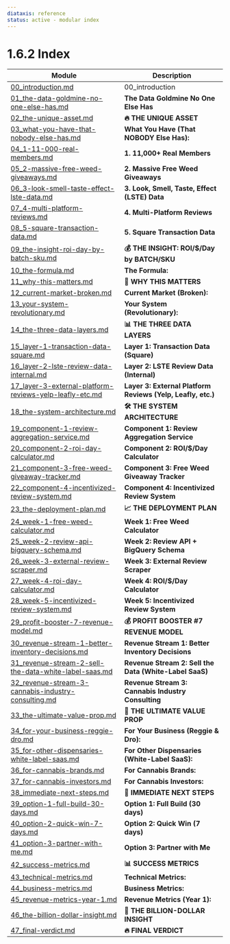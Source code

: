 ```yaml
---
diataxis: reference
status: active - modular index
---
```


# 1.6.2 Index

| Module | Description |
|--------|-------------|
| [00_introduction.md](00_introduction.md) | 00_introduction |
| [01_the-data-goldmine-no-one-else-has.md](01_the-data-goldmine-no-one-else-has.md) | **The Data Goldmine No One Else Has** |
| [02_the-unique-asset.md](02_the-unique-asset.md) | **🔥 THE UNIQUE ASSET** |
| [03_what-you-have-that-nobody-else-has.md](03_what-you-have-that-nobody-else-has.md) | **What You Have (That NOBODY Else Has):** |
| [04_1-11-000-real-members.md](04_1-11-000-real-members.md) | **1. 11,000+ Real Members** |
| [05_2-massive-free-weed-giveaways.md](05_2-massive-free-weed-giveaways.md) | **2. Massive Free Weed Giveaways** |
| [06_3-look-smell-taste-effect-lste-data.md](06_3-look-smell-taste-effect-lste-data.md) | **3. Look, Smell, Taste, Effect (LSTE) Data** |
| [07_4-multi-platform-reviews.md](07_4-multi-platform-reviews.md) | **4. Multi-Platform Reviews** |
| [08_5-square-transaction-data.md](08_5-square-transaction-data.md) | **5. Square Transaction Data** |
| [09_the-insight-roi-day-by-batch-sku.md](09_the-insight-roi-day-by-batch-sku.md) | **💰 THE INSIGHT: ROI/$/Day by BATCH/SKU** |
| [10_the-formula.md](10_the-formula.md) | **The Formula:** |
| [11_why-this-matters.md](11_why-this-matters.md) | **🎯 WHY THIS MATTERS** |
| [12_current-market-broken.md](12_current-market-broken.md) | **Current Market (Broken):** |
| [13_your-system-revolutionary.md](13_your-system-revolutionary.md) | **Your System (Revolutionary):** |
| [14_the-three-data-layers.md](14_the-three-data-layers.md) | **📊 THE THREE DATA LAYERS** |
| [15_layer-1-transaction-data-square.md](15_layer-1-transaction-data-square.md) | **Layer 1: Transaction Data (Square)** |
| [16_layer-2-lste-review-data-internal.md](16_layer-2-lste-review-data-internal.md) | **Layer 2: LSTE Review Data (Internal)** |
| [17_layer-3-external-platform-reviews-yelp-leafly-etc.md](17_layer-3-external-platform-reviews-yelp-leafly-etc.md) | **Layer 3: External Platform Reviews (Yelp, Leafly, etc.)** |
| [18_the-system-architecture.md](18_the-system-architecture.md) | **🛠 THE SYSTEM ARCHITECTURE** |
| [19_component-1-review-aggregation-service.md](19_component-1-review-aggregation-service.md) | **Component 1: Review Aggregation Service** |
| [20_component-2-roi-day-calculator.md](20_component-2-roi-day-calculator.md) | **Component 2: ROI/$/Day Calculator** |
| [21_component-3-free-weed-giveaway-tracker.md](21_component-3-free-weed-giveaway-tracker.md) | **Component 3: Free Weed Giveaway Tracker** |
| [22_component-4-incentivized-review-system.md](22_component-4-incentivized-review-system.md) | **Component 4: Incentivized Review System** |
| [23_the-deployment-plan.md](23_the-deployment-plan.md) | **📈 THE DEPLOYMENT PLAN** |
| [24_week-1-free-weed-calculator.md](24_week-1-free-weed-calculator.md) | **Week 1: Free Weed Calculator** |
| [25_week-2-review-api-bigquery-schema.md](25_week-2-review-api-bigquery-schema.md) | **Week 2: Review API + BigQuery Schema** |
| [26_week-3-external-review-scraper.md](26_week-3-external-review-scraper.md) | **Week 3: External Review Scraper** |
| [27_week-4-roi-day-calculator.md](27_week-4-roi-day-calculator.md) | **Week 4: ROI/$/Day Calculator** |
| [28_week-5-incentivized-review-system.md](28_week-5-incentivized-review-system.md) | **Week 5: Incentivized Review System** |
| [29_profit-booster-7-revenue-model.md](29_profit-booster-7-revenue-model.md) | **💰 PROFIT BOOSTER #7 REVENUE MODEL** |
| [30_revenue-stream-1-better-inventory-decisions.md](30_revenue-stream-1-better-inventory-decisions.md) | **Revenue Stream 1: Better Inventory Decisions** |
| [31_revenue-stream-2-sell-the-data-white-label-saas.md](31_revenue-stream-2-sell-the-data-white-label-saas.md) | **Revenue Stream 2: Sell the Data (White-Label SaaS)** |
| [32_revenue-stream-3-cannabis-industry-consulting.md](32_revenue-stream-3-cannabis-industry-consulting.md) | **Revenue Stream 3: Cannabis Industry Consulting** |
| [33_the-ultimate-value-prop.md](33_the-ultimate-value-prop.md) | **🎯 THE ULTIMATE VALUE PROP** |
| [34_for-your-business-reggie-dro.md](34_for-your-business-reggie-dro.md) | **For Your Business (Reggie & Dro):** |
| [35_for-other-dispensaries-white-label-saas.md](35_for-other-dispensaries-white-label-saas.md) | **For Other Dispensaries (White-Label SaaS):** |
| [36_for-cannabis-brands.md](36_for-cannabis-brands.md) | **For Cannabis Brands:** |
| [37_for-cannabis-investors.md](37_for-cannabis-investors.md) | **For Cannabis Investors:** |
| [38_immediate-next-steps.md](38_immediate-next-steps.md) | **🚀 IMMEDIATE NEXT STEPS** |
| [39_option-1-full-build-30-days.md](39_option-1-full-build-30-days.md) | **Option 1: Full Build (30 days)** |
| [40_option-2-quick-win-7-days.md](40_option-2-quick-win-7-days.md) | **Option 2: Quick Win (7 days)** |
| [41_option-3-partner-with-me.md](41_option-3-partner-with-me.md) | **Option 3: Partner with Me** |
| [42_success-metrics.md](42_success-metrics.md) | **📊 SUCCESS METRICS** |
| [43_technical-metrics.md](43_technical-metrics.md) | **Technical Metrics:** |
| [44_business-metrics.md](44_business-metrics.md) | **Business Metrics:** |
| [45_revenue-metrics-year-1.md](45_revenue-metrics-year-1.md) | **Revenue Metrics (Year 1):** |
| [46_the-billion-dollar-insight.md](46_the-billion-dollar-insight.md) | **💎 THE BILLION-DOLLAR INSIGHT** |
| [47_final-verdict.md](47_final-verdict.md) | **🔥 FINAL VERDICT** |
